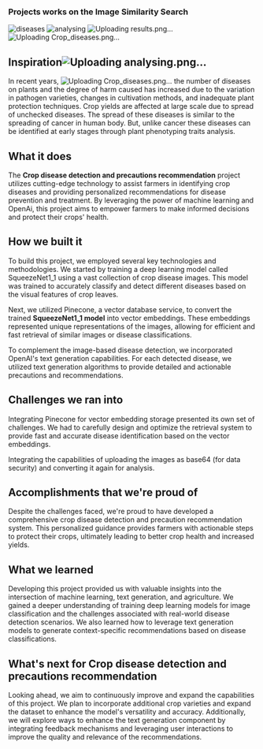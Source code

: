 ### Projects works on the Image Similarity Search
![diseases](https://github.com/Santhosh2231/Pinecone_Hackathon/assets/87355988/6811cc9a-74b6-4c03-9ce2-7bd00d130aa6)
![analysing](https://github.com/Santhosh2231/Pinecone_Hackathon/assets/87355988/4923a6d1-45ce-4097-a880-e40e1b1cdacc)
![Uploading results.png…]()
![Uploading Crop_diseases.png…]()

## Inspiration![Uploading analysing.png…]()

In recent years, ![Uploading Crop_diseases.png…]()
the number of diseases on plants and the degree of harm caused has increased due to the variation in pathogen varieties, changes in cultivation methods,  and inadequate plant protection techniques. Crop yields are affected at large scale due  to spread of unchecked diseases. The spread of these diseases is similar to the spreading of cancer in human body. But, unlike cancer these diseases can be identified at early stages through plant phenotyping traits analysis.

## What it does
The **Crop disease detection and precautions recommendation** project utilizes cutting-edge technology to assist farmers in identifying crop diseases and providing personalized recommendations for disease prevention and treatment. By leveraging the power of machine learning and OpenAi, this project aims to empower farmers to make informed decisions and protect their crops' health.

## How we built it
To build this project, we employed several key technologies and methodologies. We started by training a deep learning model called SqueezeNet1_1 using a vast collection of crop disease images. This model was trained to accurately classify and detect different diseases based on the visual features of crop leaves.

Next, we utilized Pinecone, a vector database service, to convert the trained **SqueezeNet1_1 model** into vector embeddings. These embeddings represented unique representations of the images, allowing for efficient and fast retrieval of similar images or disease classifications.

To complement the image-based disease detection, we incorporated OpenAI's text generation capabilities. For each detected disease, we utilized text generation algorithms to provide detailed and actionable precautions and recommendations.

## Challenges we ran into
Integrating Pinecone for vector embedding storage presented its own set of challenges. We had to carefully design and optimize the retrieval system to provide fast and accurate disease identification based on the vector embeddings.

Integrating the capabilities of uploading the images as base64 (for data security) and converting it again for analysis.

## Accomplishments that we're proud of
Despite the challenges faced, we're proud to have developed a comprehensive crop disease detection and precaution recommendation system.  This personalized guidance provides farmers with actionable steps to protect their crops, ultimately leading to better crop health and increased yields.

## What we learned
Developing this project provided us with valuable insights into the intersection of machine learning, text generation, and agriculture. We gained a deeper understanding of training deep learning models for image classification and the challenges associated with real-world disease detection scenarios. We also learned how to leverage text generation models to generate context-specific recommendations based on disease classifications.

## What's next for Crop disease detection and precautions recommendation
Looking ahead, we aim to continuously improve and expand the capabilities of this project. We plan to incorporate additional crop varieties and expand the dataset to enhance the model's versatility and accuracy. Additionally, we will explore ways to enhance the text generation component by integrating feedback mechanisms and leveraging user interactions to improve the quality and relevance of the recommendations.

